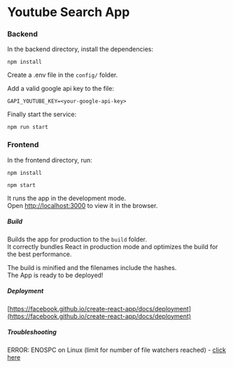 # Youtube Search App

### Backend

In the backend directory, install the dependencies:

`npm install`

Create a .env file in the `config/` folder.

Add a valid google api key to the file:

`GAPI_YOUTUBE_KEY=<your-google-api-key>` 

Finally start the service:

`npm run start`

### Frontend

In the frontend directory, run:

`npm install`

`npm start`

It runs the app in the development mode.\
Open [http://localhost:3000](http://localhost:3000) to view it in the browser.

##### Build

Builds the app for production to the `build` folder.\
It correctly bundles React in production mode and optimizes the build for the best performance.

The build is minified and the filenames include the hashes.\
The App is ready to be deployed!

##### Deployment

[https://facebook.github.io/create-react-app/docs/deployment](https://facebook.github.io/create-react-app/docs/deployment)

##### Troubleshooting
ERROR: ENOSPC on Linux (limit for number of file watchers reached) - 
[click here](https://dev.to/shajahan/enospc-system-limit-for-number-of-file-watchers-reached-ubuntu-emberjs-5347)
